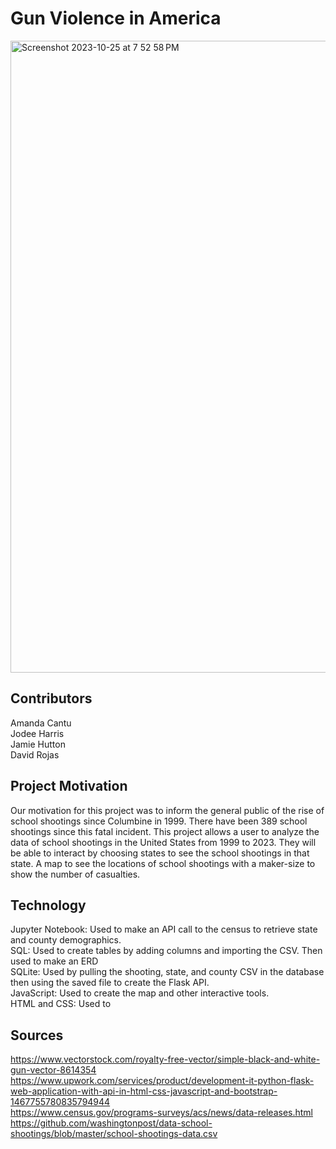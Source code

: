 # Gun Violence in America
<img width="1011" alt="Screenshot 2023-10-25 at 7 52 58 PM" src="https://github.com/arc71080/group_project_3/assets/137009177/c10d38ff-4848-4028-ad57-f570dd4a85c7">

## Contributors
Amanda Cantu<br/>
Jodee Harris<br/>
Jamie Hutton<br/>
David Rojas<br/>

## Project Motivation
Our motivation for this project was to inform the general public of the rise of school shootings since Columbine in 1999.  There have been 389 school shootings since this fatal incident. This project allows a user to analyze the data of school shootings in the United States from 1999 to 2023. They will be able to interact by choosing states to see the school shootings in that state. A map to see the locations of school shootings with a maker-size to show the number of casualties.  

## Technology
Jupyter Notebook: Used to make an API call to the census to retrieve state and county demographics.<br/>
SQL: Used to create tables by adding columns and importing the CSV. Then used to make an ERD<br/>
SQLite: Used by pulling the shooting, state, and county CSV in the database then using the saved file to create the Flask API.<br/>
JavaScript: Used to create the map and other interactive tools.<br/>
HTML and CSS: Used to

## Sources 

https://www.vectorstock.com/royalty-free-vector/simple-black-and-white-gun-vector-8614354<br/>
https://www.upwork.com/services/product/development-it-python-flask-web-application-with-api-in-html-css-javascript-and-bootstrap-1467755780835794944<br/>
https://www.census.gov/programs-surveys/acs/news/data-releases.html<br/>
https://github.com/washingtonpost/data-school-shootings/blob/master/school-shootings-data.csv<br/>




